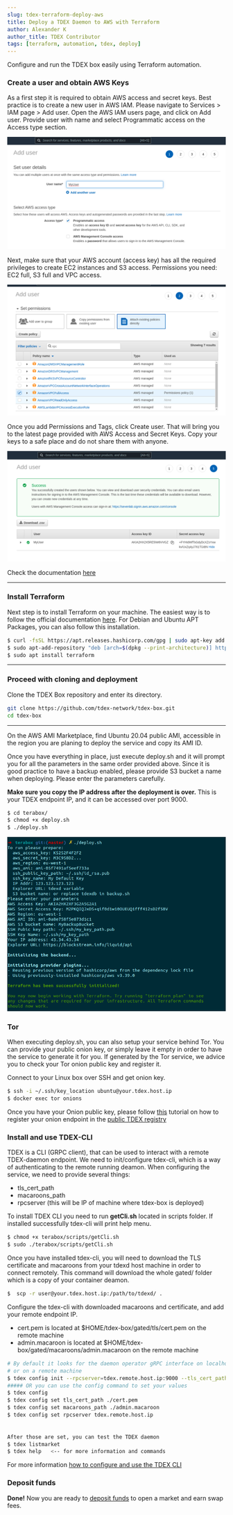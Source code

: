 ```yaml
---
slug: tdex-terraform-deploy-aws
title: Deploy a TDEX Daemon to AWS with Terraform
author: Alexander K
author_title: TDEX Contributor
tags: [terraform, automation, tdex, deploy]
---
```


Configure and run the TDEX box easily using Terraform automation. 

<!--truncate-->

### Create a user and obtain AWS Keys

As a first step it is required to obtain AWS access and secret keys. Best practice is to create a new user in AWS IAM. 
Please navigate to Services > IAM page > Add user. 
Open the AWS IAM users page, and click on Add user. Provide user with name and select Programmatic access on the Access type section. 

![Add User](../static/img/add-user.png)

Next, make sure that your AWS account (access key) has all the required privileges to create EC2 instances and S3 access.
Permissions you need: EC2 full, S3 full and VPC access.

![Attach permissions](../static/img/attach-perms.png)

Once you add Permissions and Tags, click Create user. That will bring you to the latest page provided with AWS Access and Secret Keys. 
Copy your keys to a safe place and do not share them with anyone.

![Attach permissions](../static/img/user-keys.png)

Check the documentation [here](https://docs.aws.amazon.com/IAM/latest/UserGuide/id_users_create.html)

- - - - - 
### Install Terraform

Next step is to install Terraform on your machine.
The easiest way is to follow the official documentation [here](https://www.terraform.io/docs/cli/install/apt.html).
For Debian and Ubuntu APT Packages, you can also follow this installation.
```sh
$ curl -fsSL https://apt.releases.hashicorp.com/gpg | sudo apt-key add -
$ sudo apt-add-repository "deb [arch=$(dpkg --print-architecture)] https://apt.releases.hashicorp.com $(lsb_release -cs) main"
$ sudo apt install terraform
```
- - - - - 
### Proceed with cloning and deployment
Clone the TDEX Box repository and enter its directory. 
```sh
git clone https://github.com/tdex-network/tdex-box.git
cd tdex-box
```
- - - - - 

On the AWS AMI Marketplace, find Ubuntu 20.04 public AMI, accessible in the region you are planing to deploy the service and copy its AMI ID. 

Once you have everything in place, just execute deploy.sh and it will prompt you for all the parameters in the same order provided above. 
Since it is good practice to have a backup enabled, please provide S3 bucket a name when deploying. 
Please enter the parameters carefully. 

**Make sure you copy the IP address after the deployment is over.**
This is your TDEX endpoint IP, and it can be accessed over port 9000.
```sh
$ cd terabox/
$ chmod +x deploy.sh
$ ./deploy.sh
```
![Deploy](../static/img/deploy.png)

### Tor

When executing deploy.sh, you can also setup your service behind Tor. 
You can provide your public onion key, or simply leave it empty in order to have the service to generate it for you. 
If generated by the Tor service, we advice you to check your Tor onion public key and register it.

Connect to your Linux box over SSH and get onion key.
```sh
$ ssh -i ~/.ssh/key_location ubuntu@your.tdex.host.ip
$ docker exec tor onions

```

Once you have your Onion public key, please follow [this](https://dev.tdex.network/docs/provider/registry) tutorial on how to register your onion endpoint in the [public TDEX registry ](https://github.com/TDex-network/tdex-registry)



### Install and use TDEX-CLI

TDEX is a CLI (GRPC client), that can be used to interact with a remote TDEX-daemon endpoint. 
We need to init/configure tdex-cli, which is a way of authenticating to the remote running deamon. 
When configuring the service, we need to provide several things:
 - tls_cert_path
 - macaroons_path
 - rpcserver (this will be IP of machine where tdex-box is deployed)

To install TDEX CLI you need to run **getCli.sh** located in scripts folder. If installed successfully tdex-cli will print help menu.

```sh
$ chmod +x terabox/scripts/getCli.sh
$ sudo ./terabox/scripts/getCli.sh
```

Once you have installed tdex-cli, you will need to download the TLS certificate and macaroons from your tdexd host machine in order to connect remotely. This command will download the whole gated/ folder which is a copy of your container deamon. 
```sh
$  scp -r user@your.tdex.host.ip:/path/to/tdexd/ .
```

Configure the tdex-cli with downloaded macaroons and certificate, and add your remote endpoint IP. 
 - cert.pem is located at $HOME/tdex-box/gated/tls/cert.pem on the remote machine
 - admin.macaroon is located at $HOME/tdex-box/gated/macaroons/admin.macaroon on the remote machine
```sh
# By default it looks for the daemon operator gRPC interface on localhost:9000
# or on a remote machine
$ tdex config init --rpcserver=tdex.remote.host.ip:9000 --tls_cert_path=./cert.pem --macaroons_path=./admin.macaroon
##### OR you can use the config command to set your values
$ tdex config
$ tdex config set tls_cert_path ./cert.pem
$ tdex config set macaroons_path ./admin.macaroon
$ tdex config set rpcserver tdex.remote.host.ip 


After those are set, you can test the TDEX daemon
$ tdex listmarket
$ tdex help   <-- for more information and commands
```
For more information [how to configure and use the TDEX CLI](https://dev.tdex.network/docs/provider/daemon/getting_started/configure_cli)
### Deposit funds
**Done!** Now you are ready to [deposit funds](https://dev.tdex.network/docs/provider/daemon/deposit_funds) to open a market and earn swap fees.
